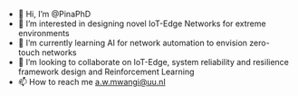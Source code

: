 - 👋 Hi, I’m @PinaPhD
- 👀 I’m interested in designing novel IoT-Edge Networks for extreme environments
- 🌱 I’m currently learning AI for network automation to envision zero-touch networks
- 💞️ I’m looking to collaborate on IoT-Edge, system reliability and resilience framework design and Reinforcement Learning
- 📫 How to reach me a.w.mwangi@uu.nl

<!---
PinaPhD/PinaPhD is a ✨ special ✨ repository because its `README.md` (this file) appears on your GitHub profile.
You can click the Preview link to take a look at your changes.
--->
